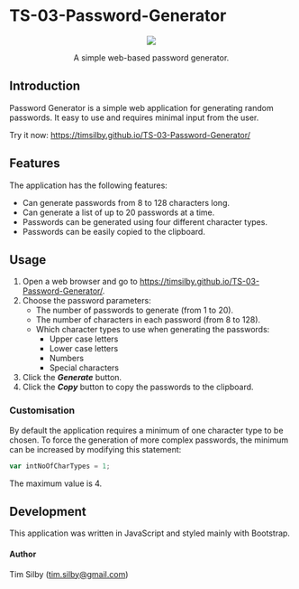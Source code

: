 # TS-03-Password-Generator

<div align="center">
	<img src="https://user-images.githubusercontent.com/69242373/91720207-12db9600-ebda-11ea-95df-5b98da88e749.png">
</div>

<p align="center">
A simple web-based password generator.
</p>

## Introduction

Password Generator is a simple web application for generating random passwords. It easy to use and requires minimal input from the user.

Try it now: <https://timsilby.github.io/TS-03-Password-Generator/>

## Features

The application has the following features:

* Can generate passwords from 8 to 128 characters long.
* Can generate a list of up to 20 passwords at a time.
* Passwords can be generated using four different character types.
* Passwords can be easily copied to the clipboard.

## Usage

1. Open a web browser and go to <https://timsilby.github.io/TS-03-Password-Generator/>.
2. Choose the password parameters:
   * The number of passwords to generate (from 1 to 20).
   * The number of characters in each password (from 8 to 128).
   * Which character types to use when generating the passwords:
     * Upper case letters
     * Lower case letters
     * Numbers
     * Special characters
3. Click the _**Generate**_ button.
4. Click the _**Copy**_ button to copy the passwords to the clipboard.

### Customisation

By default the application requires a minimum of one character type to be chosen. To force the generation of more complex passwords, the minimum can be increased by modifying this statement:
```javascript
var intNoOfCharTypes = 1;
```
The maximum value is 4.

## Development

This application was written in JavaScript and styled mainly with Bootstrap.

#### Author

Tim Silby (tim.silby@gmail.com)


